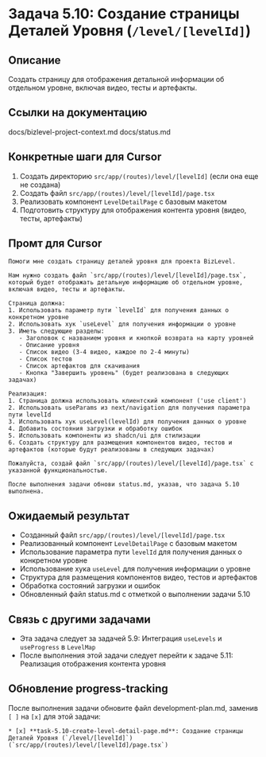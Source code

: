 # Задача 5.10: Создание страницы Деталей Уровня (`/level/[levelId]`)

## Описание
Создать страницу для отображения детальной информации об отдельном уровне, включая видео, тесты и артефакты.

## Ссылки на документацию
docs/bizlevel-project-context.md
docs/status.md

## Конкретные шаги для Cursor
1. Создать директорию `src/app/(routes)/level/[levelId]` (если она еще не создана)
2. Создать файл `src/app/(routes)/level/[levelId]/page.tsx`
3. Реализовать компонент `LevelDetailPage` с базовым макетом
4. Подготовить структуру для отображения контента уровня (видео, тесты, артефакты)

## Промт для Cursor
```
Помоги мне создать страницу деталей уровня для проекта BizLevel.

Нам нужно создать файл `src/app/(routes)/level/[levelId]/page.tsx`, который будет отображать детальную информацию об отдельном уровне, включая видео, тесты и артефакты.

Страница должна:
1. Использовать параметр пути `levelId` для получения данных о конкретном уровне
2. Использовать хук `useLevel` для получения информации о уровне
3. Иметь следующие разделы:
   - Заголовок с названием уровня и кнопкой возврата на карту уровней
   - Описание уровня
   - Список видео (3-4 видео, каждое по 2-4 минуты)
   - Список тестов
   - Список артефактов для скачивания
   - Кнопка "Завершить уровень" (будет реализована в следующих задачах)

Реализация:
1. Страница должна использовать клиентский компонент ('use client')
2. Использовать useParams из next/navigation для получения параметра пути levelId
3. Использовать хук useLevel(levelId) для получения данных о уровне
4. Добавить состояния загрузки и обработку ошибок
5. Использовать компоненты из shadcn/ui для стилизации
6. Создать структуру для размещения компонентов видео, тестов и артефактов (которые будут реализованы в следующих задачах)

Пожалуйста, создай файл `src/app/(routes)/level/[levelId]/page.tsx` с указанной функциональностью.

После выполнения задачи обнови status.md, указав, что задача 5.10 выполнена.
```

## Ожидаемый результат
- Созданный файл `src/app/(routes)/level/[levelId]/page.tsx`
- Реализованный компонент `LevelDetailPage` с базовым макетом
- Использование параметра пути `levelId` для получения данных о конкретном уровне
- Использование хука `useLevel` для получения информации о уровне
- Структура для размещения компонентов видео, тестов и артефактов
- Обработка состояний загрузки и ошибок
- Обновленный файл status.md с отметкой о выполнении задачи 5.10

## Связь с другими задачами
- Эта задача следует за задачей 5.9: Интеграция `useLevels` и `useProgress` в `LevelMap`
- После выполнения этой задачи следует перейти к задаче 5.11: Реализация отображения контента уровня

## Обновление progress-tracking
После выполнения задачи обновите файл development-plan.md, заменив `[ ]` на `[x]` для этой задачи:
```
* [x] **task-5.10-create-level-detail-page.md**: Создание страницы Деталей Уровня (`/level/[levelId]`) (`src/app/(routes)/level/[levelId]/page.tsx`)
```
